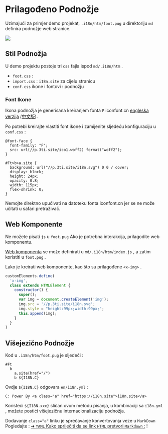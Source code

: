 # Prilagođeno Podnožje

Uzimajući za primjer demo projekat, `.i18n/htm/foot.pug` u direktoriju `md` definira podnožje web stranice.

![](https://p.3ti.site/1721286077.avif)

## Stil Podnožja

U demo projektu postoje tri `css` fajla ispod `md/.i18n/htm` .

* `foot.css` :
* `import.css` : `i18n.site` za cijelu stranicu
* `conf.css` ikone i fontovi : podnožju

### Font Ikone

Ikona podnožja je generisana kreiranjem fonta `F` iconfont.cn [engleska verzija](https://www.iconfont.cn/?lang=en-us) /[中文版](https://www.iconfont.cn/?lang=zh)).

Po potrebi kreirajte vlastiti font ikone i zamijenite sljedeću konfiguraciju u `conf.css` :

```
@font-face {
  font-family: "F";
  src: url(//p.3ti.site/ico1.woff2) format("woff2");
}

#Ft>b>a.site {
  background: url("//p.3ti.site/i18n.svg") 0 0 / cover;
  display: block;
  height: 24px;
  opacity: 0.8;
  width: 115px;
  flex-shrink: 0;
}
```

Nemojte direktno upućivati na datoteku fonta iconfont.cn jer se ne može učitati u safari pretraživač.

## Web Komponente

Ne možete pisati `js` u `foot.pug` Ako je potrebna interakcija, prilagodite web komponentu.

[Web komponenta](https://www.freecodecamp.org/news/build-your-first-web-component/) se može definirati u `md/.i18n/htm/index.js` , a zatim koristiti u `foot.pug` .

Lako je kreirati web komponente, kao što su prilagođene `<x-img>` .

```js
customElements.define(
  'x-img',
  class extends HTMLElement {
    constructor() {
      super();
      var img = document.createElement('img');
      img.src = '//p.3ti.site/i18n.svg';
      img.style = "height:99px;width:99px;";
      this.append(img);
    }
  }
)
```

## Višejezično Podnožje

Kod u `.i18n/htm/foot.pug` je sljedeći :

```
#Ft
  b
    a.site(href="/")
    b ${I18N.C}
```

Ovdje `${I18N.C}` odgovara `en/i18n.yml` :

```
C: Power By <a class="a" href="https://i18n.site">i18n.site</a>
```

Koristeći `${I18N.xxx}` sličan ovom metodu pisanja, u kombinaciji sa `i18n.yml` , možete postići višejezičnu internacionalizaciju podnožja.

Dodavanje `class="a"` linku je sprečavanje konvertovanja veze u `MarkDown` Pogledajte :
 [➔ `YAML` Kako spriječiti da se link `HTML` pretvori `Markdown` :](/i18/qa#H2) !